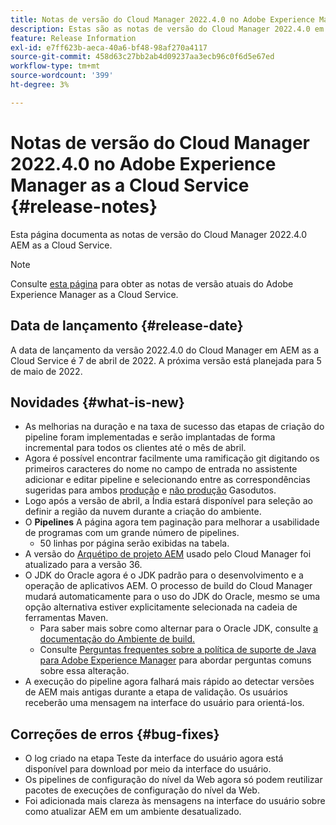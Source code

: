 ```yaml
---
title: Notas de versão do Cloud Manager 2022.4.0 no Adobe Experience Manager as a Cloud Service
description: Estas são as notas de versão do Cloud Manager 2022.4.0 em AEM as a Cloud Service.
feature: Release Information
exl-id: e7ff623b-aeca-40a6-bf48-98af270a4117
source-git-commit: 458d63c27bb2ab4d09237aa3ecb96c0f6d5e67ed
workflow-type: tm+mt
source-wordcount: '399'
ht-degree: 3%

---
```


# Notas de versão do Cloud Manager 2022.4.0 no Adobe Experience Manager as a Cloud Service {#release-notes}

Esta página documenta as notas de versão do Cloud Manager 2022.4.0 AEM as a Cloud Service.

>[!NOTE]
>
>Consulte [esta página](/help/release-notes/release-notes-cloud/release-notes-current.md) para obter as notas de versão atuais do Adobe Experience Manager as a Cloud Service.

## Data de lançamento {#release-date}

A data de lançamento da versão 2022.4.0 do Cloud Manager em AEM as a Cloud Service é 7 de abril de 2022. A próxima versão está planejada para 5 de maio de 2022.

## Novidades {#what-is-new}

* As melhorias na duração e na taxa de sucesso das etapas de criação do pipeline foram implementadas e serão implantadas de forma incremental para todos os clientes até o mês de abril.
* Agora é possível encontrar facilmente uma ramificação git digitando os primeiros caracteres do nome no campo de entrada no assistente adicionar e editar pipeline e selecionando entre as correspondências sugeridas para ambos [produção](/help/implementing/cloud-manager/configuring-pipelines/configuring-production-pipelines.md) e [não produção](/help/implementing/cloud-manager/configuring-pipelines/configuring-non-production-pipelines.md) Gasodutos.
* Logo após a versão de abril, a Índia estará disponível para seleção ao definir a região da nuvem durante a criação do ambiente.
* O **Pipelines** A página agora tem paginação para melhorar a usabilidade de programas com um grande número de pipelines.
   * 50 linhas por página serão exibidas na tabela.
* A versão do [Arquétipo de projeto AEM](https://experienceleague.adobe.com/docs/experience-manager-core-components/using/developing/archetype/overview.html?lang=pt_BR) usado pelo Cloud Manager foi atualizado para a versão 36.
* O JDK do Oracle agora é o JDK padrão para o desenvolvimento e a operação de aplicativos AEM. O processo de build do Cloud Manager mudará automaticamente para o uso do JDK do Oracle, mesmo se uma opção alternativa estiver explicitamente selecionada na cadeia de ferramentas Maven.
   * Para saber mais sobre como alternar para o Oracle JDK, consulte [a documentação do Ambiente de build.](/help/implementing/cloud-manager/getting-access-to-aem-in-cloud/build-environment-details.md#using-java-support)
   * Consulte [Perguntas frequentes sobre a política de suporte de Java para Adobe Experience Manager](https://experienceleague.adobe.com/docs/experience-manager-65/assets/Java_Policy_for_Adobe_Experience_Manager.pdf) para abordar perguntas comuns sobre essa alteração.
* A execução do pipeline agora falhará mais rápido ao detectar versões de AEM mais antigas durante a etapa de validação. Os usuários receberão uma mensagem na interface do usuário para orientá-los.

## Correções de erros {#bug-fixes}

* O log criado na etapa Teste da interface do usuário agora está disponível para download por meio da interface do usuário.
* Os pipelines de configuração do nível da Web agora só podem reutilizar pacotes de execuções de configuração do nível da Web.
* Foi adicionada mais clareza às mensagens na interface do usuário sobre como atualizar AEM em um ambiente desatualizado.
